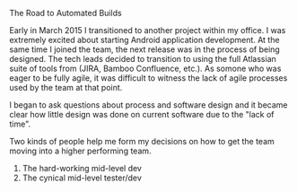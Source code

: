 The Road to Automated Builds

Early in March 2015 I transitioned to another project within my office. I was extremely excited about starting Android application development. At the same time I joined the team, the next release was in the process of being designed. The tech leads decided to transition to using the full Atlassian suite of tools from (JIRA, Bamboo Confluence, etc.). As somone who was eager to be fully agile, it was difficult to witness the lack of agile processes used by the team at that point.

I began to ask questions about process and software design and it became clear how little design was done on current software due to the "lack of time".

Two kinds of people help me form my decisions on how to get the team moving into a higher performing team.
1) The hard-working mid-level dev
2) The cynical mid-level tester/dev

